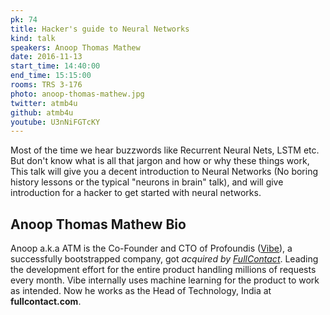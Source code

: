 ```yaml
---
pk: 74
title: Hacker's guide to Neural Networks
kind: talk
speakers: Anoop Thomas Mathew
date: 2016-11-13
start_time: 14:40:00
end_time: 15:15:00
rooms: TRS 3-176
photo: anoop-thomas-mathew.jpg
twitter: atmb4u
github: atmb4u
youtube: U3nNiFGTcKY
---
```


Most of the time we hear buzzwords like Recurrent Neural Nets, LSTM etc. But don't know what is all that jargon and how or why these things work, This talk will give you a decent introduction to Neural Networks (No boring history lessons or the typical "neurons in brain" talk), and will give introduction for a hacker to get started with neural networks.

## Anoop Thomas Mathew Bio

Anoop a.k.a ATM is the Co-Founder and CTO of Profoundis ([Vibe](https://www.vibeapp.co)), a successfully bootstrapped company, got *acquired by [FullContact](http://www.fullcontact.com)*. Leading the development effort for the entire product handling millions of requests every month. Vibe internally uses machine learning for the product to work as intended. Now he works as the Head of Technology, India at __fullcontact.com__.
